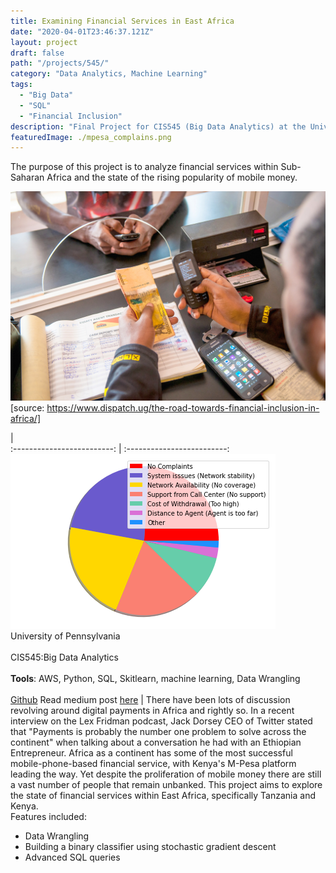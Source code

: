 ```yaml
---
title: Examining Financial Services in East Africa
date: "2020-04-01T23:46:37.121Z"
layout: project
draft: false
path: "/projects/545/"
category: "Data Analytics, Machine Learning"
tags:
  - "Big Data"
  - "SQL"
  - "Financial Inclusion"
description: "Final Project for CIS545 (Big Data Analytics) at the University of Pennsylvania"
featuredImage: ./mpesa_complains.png
---
```


The purpose of this project is to analyze financial services within Sub-Saharan Africa and the state of the rising popularity of mobile money.

![image](./image.jpg)
[source: https://www.dispatch.ug/the-road-towards-financial-inclusion-in-africa/] 
<br>

  |  
:-------------------------:      |       :-------------------------:
 ![airtel](./Airtel.png) <br> University of Pennsylvania <br><br> CIS545:Big Data Analytics <br><br> **Tools**: AWS, Python, SQL, Skitlearn, machine learning, Data Wrangling <br><br> [Github](https://github.com/masterford/ExploratoryDataAnalysis) Read medium post [here](https://medium.com/@masterford/exploring-the-state-of-financial-inclusion-in-east-africa-775521055aed) | There have been lots of discussion revolving around digital payments in Africa and rightly so. In a recent interview on the Lex Fridman podcast, Jack Dorsey CEO of Twitter stated that "Payments is probably the number one problem to solve across the continent" when talking about a conversation he had with an Ethiopian Entrepreneur. Africa as a continent has some of the most successful mobile-phone-based financial service, with Kenya's M-Pesa platform leading the way. Yet despite the proliferation of mobile money there are still a vast number of people that remain unbanked. This project aims to explore the state of financial services within East Africa, specifically Tanzania and Kenya.<br> Features included: <ul><li>Data Wrangling</li><li>Building a binary classifier using stochastic gradient descent</li><li>Advanced SQL queries








